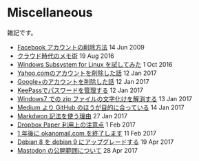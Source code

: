 # Miscellaneous

雑記です。

- [Facebook アカウントの削除方法](docs/delete-account-facebook.md) 14 Jun 2009
- [クラウド時代のメモ術](docs/2016/20160819.md) 19 Aug 2016
- [Windows Subsystem for Linux を試してみた](docs/2016/20161001.md) 1 Oct 2016
- [Yahoo.comのアカウントを削除した話](docs/2017/20170112-1.md) 12 Jan 2017
- [Google+のアカウントを削除した話](docs/2017/20170112-2.md) 12 Jan 2017
- [KeePassでパスワードを管理する](docs/2017/20170112-3.md) 12 Jan 2017
- [Windows7 での zip ファイルの文字化けを解消する](docs/2017/20170113.md) 13 Jan 2017
- [Medium より GitHub のほうが目的に合っている](docs/2017/20170114.md) 14 Jan 2017
- [Markdwon 記法を使う理由](docs/2017/20170127.md) 27 Jan 2017
- [Dropbox Paper 利用上の注意点](docs/2017/20170201.md) 1 Feb 2017
- [1 年後に okanomail.com を終了します](docs/2017/20170211.md) 11 Feb 2017
- [Debian 8 を debian 9 にアップグレードする](docs/2017/20170419.md) 19 Apr 2017
- [Mastodon の公開範囲について](docs/2017/20170428.md) 28 Apr 2017
